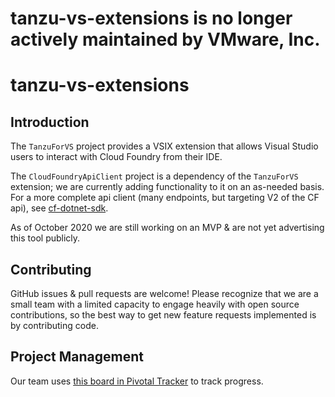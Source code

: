 # tanzu-vs-extensions is no longer actively maintained by VMware, Inc.

# tanzu-vs-extensions

## Introduction

The `TanzuForVS` project provides a VSIX extension that allows Visual Studio users to interact with Cloud Foundry from their IDE.

The `CloudFoundryApiClient` project is a dependency of the `TanzuForVS` extension; we are currently adding functionality to it on an as-needed basis. For a more complete api client (many endpoints, but targeting V2 of the CF api), see [cf-dotnet-sdk](https://github.com/cloudfoundry-attic/cf-dotnet-sdk).

As of October 2020 we are still working on an MVP & are not yet advertising this tool publicly.

## Contributing

GitHub issues & pull requests are welcome! Please recognize that we are a small team with a limited capacity to engage heavily with open source contributions, so the best way to get new feature requests implemented is by contributing code. 

## Project Management

Our team uses [this board in Pivotal Tracker](https://www.pivotaltracker.com/n/projects/2458618) to track progress.
